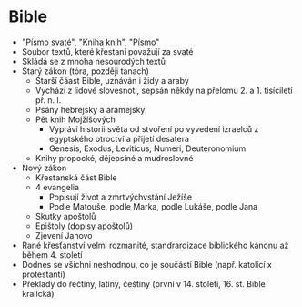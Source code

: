 # Bible

- "Písmo svaté", "Kniha knih", "Písmo"
- Soubor textů, které křestani považují za svaté
- Skládá se z mnoha nesourodých textů
- Starý zákon (tóra, později tanach)
  - Starší čáast Bible, uznáván i židy a araby
  - Vychází z lidové slovesnoti, sepsán někdy na přelomu 2. a 1. tisíciletí př. n. l.
  - Psány hebrejsky a aramejsky
  - Pět knih Mojžíšových
    - Vypráví historii světa od stvoření po vyvedení izraelců z egyptského otroctví a přijetí desatera
    - Genesis, Exodus, Leviticus, Numeri, Deuteronomium
  - Knihy propocké, dějepsiné a mudroslovné
- Nový zákon
  - Křesťanská část Bible
  - 4 evangelia
    - Popisují život a zmrtvýchvstání Ježíše
    - Podle Matouše, podle Marka, podle Lukáše, podle Jana
  - Skutky apoštolů
  - Epištoly (dopisy apoštolů)
  - Zjevení Janovo
- Rané křesťanství velmi rozmanité, standrardizace biblického kánonu až během 4. století
- Dodnes se všichni neshodnou, co je součástí Bible (např. katolící x protestanti)
- Překlady do řečtiny, latiny, češtiny (první v 14. století, 16. st. Bible kralická)

